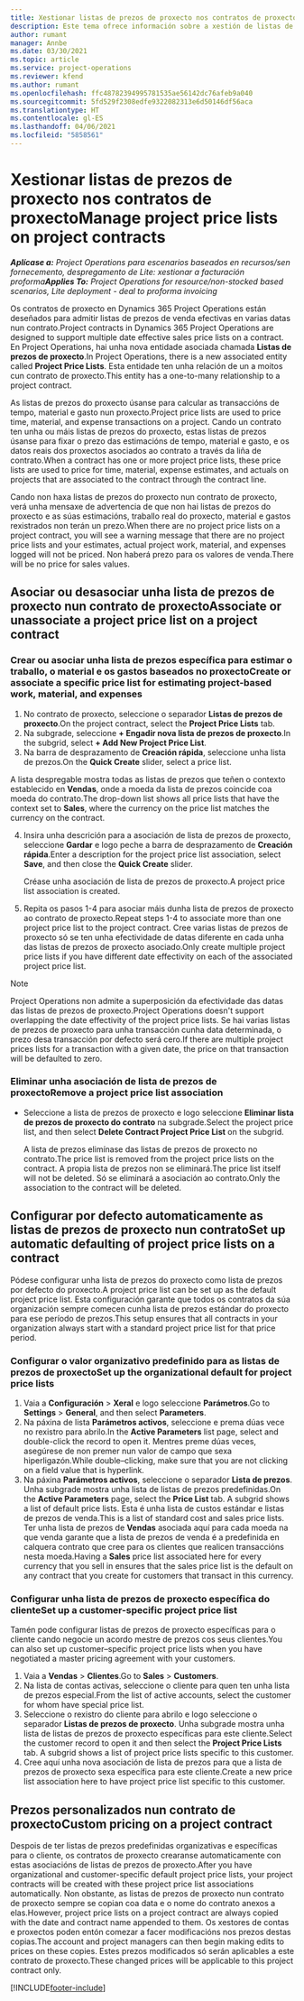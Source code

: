 ```yaml
---
title: Xestionar listas de prezos de proxecto nos contratos de proxecto
description: Este tema ofrece información sobre a xestión de listas de prezos de proxecto en contratos de proxecto.
author: rumant
manager: Annbe
ms.date: 03/30/2021
ms.topic: article
ms.service: project-operations
ms.reviewer: kfend
ms.author: rumant
ms.openlocfilehash: ffc48782394995781535ae56142dc76afeb9a040
ms.sourcegitcommit: 5fd529f2308edfe9322082313e6d50146df56aca
ms.translationtype: HT
ms.contentlocale: gl-ES
ms.lasthandoff: 04/06/2021
ms.locfileid: "5858561"
---
```

# <a name="manage-project-price-lists-on-project-contracts"></a><span data-ttu-id="197ba-103">Xestionar listas de prezos de proxecto nos contratos de proxecto</span><span class="sxs-lookup"><span data-stu-id="197ba-103">Manage project price lists on project contracts</span></span>

<span data-ttu-id="197ba-104">_**Aplícase a:** Project Operations para escenarios baseados en recursos/sen fornecemento, despregamento de Lite: xestionar a facturación proforma_</span><span class="sxs-lookup"><span data-stu-id="197ba-104">_**Applies To:** Project Operations for resource/non-stocked based scenarios, Lite deployment - deal to proforma invoicing_</span></span>

<span data-ttu-id="197ba-105">Os contratos de proxecto en Dynamics 365 Project Operations están deseñados para admitir listas de prezos de venda efectivas en varias datas nun contrato.</span><span class="sxs-lookup"><span data-stu-id="197ba-105">Project contracts in Dynamics 365 Project Operations are designed to support multiple date effective sales price lists on a contract.</span></span> <span data-ttu-id="197ba-106">En Project Operations, hai unha nova entidade asociada chamada **Listas de prezos de proxecto**.</span><span class="sxs-lookup"><span data-stu-id="197ba-106">In Project Operations, there is a new associated entity called **Project Price Lists**.</span></span> <span data-ttu-id="197ba-107">Esta entidade ten unha relación de un a moitos cun contrato de proxecto.</span><span class="sxs-lookup"><span data-stu-id="197ba-107">This entity has a one-to-many relationship to a project contract.</span></span>

<span data-ttu-id="197ba-108">As listas de prezos do proxecto úsanse para calcular as transaccións de tempo, material e gasto nun proxecto.</span><span class="sxs-lookup"><span data-stu-id="197ba-108">Project price lists are used to price time, material, and expense transactions on a project.</span></span> <span data-ttu-id="197ba-109">Cando un contrato ten unha ou máis listas de prezos do proxecto, estas listas de prezos úsanse para fixar o prezo das estimacións de tempo, material e gasto, e os datos reais dos proxectos asociados ao contrato a través da liña de contrato.</span><span class="sxs-lookup"><span data-stu-id="197ba-109">When a contract has one or more project price lists, these price lists are used to price for time, material, expense estimates, and actuals on projects that are associated to the contract through the contract line.</span></span>

<span data-ttu-id="197ba-110">Cando non haxa listas de prezos do proxecto nun contrato de proxecto, verá unha mensaxe de advertencia de que non hai listas de prezos do proxecto e as súas estimacións, traballo real do proxecto, material e gastos rexistrados non terán un prezo.</span><span class="sxs-lookup"><span data-stu-id="197ba-110">When there are no project price lists on a project contract, you will see a warning message that there are no project price lists and your estimates, actual project work, material, and expenses logged will not be priced.</span></span> <span data-ttu-id="197ba-111">Non haberá prezo para os valores de venda.</span><span class="sxs-lookup"><span data-stu-id="197ba-111">There will be no price for sales values.</span></span>

## <a name="associate-or-unassociate-a-project-price-list-on-a-project-contract"></a><span data-ttu-id="197ba-112">Asociar ou desasociar unha lista de prezos de proxecto nun contrato de proxecto</span><span class="sxs-lookup"><span data-stu-id="197ba-112">Associate or unassociate a project price list on a project contract</span></span>

### <a name="create-or-associate-a-specific-price-list-for-estimating-project-based-work-material-and-expenses"></a><span data-ttu-id="197ba-113">Crear ou asociar unha lista de prezos específica para estimar o traballo, o material e os gastos baseados no proxecto</span><span class="sxs-lookup"><span data-stu-id="197ba-113">Create or associate a specific price list for estimating project-based work, material, and expenses</span></span>

1. <span data-ttu-id="197ba-114">No contrato de proxecto, seleccione o separador **Listas de prezos de proxecto**.</span><span class="sxs-lookup"><span data-stu-id="197ba-114">On the project contract, select the **Project Price Lists** tab.</span></span>
2. <span data-ttu-id="197ba-115">Na subgrade, seleccione **+ Engadir nova lista de prezos de proxecto**.</span><span class="sxs-lookup"><span data-stu-id="197ba-115">In the subgrid, select **+ Add New Project Price List**.</span></span>
3. <span data-ttu-id="197ba-116">Na barra de desprazamento de **Creación rápida**, seleccione unha lista de prezos.</span><span class="sxs-lookup"><span data-stu-id="197ba-116">On the **Quick Create** slider, select a price list.</span></span> 

  <span data-ttu-id="197ba-117">A lista despregable mostra todas as listas de prezos que teñen o contexto establecido en **Vendas**, onde a moeda da lista de prezos coincide coa moeda do contrato.</span><span class="sxs-lookup"><span data-stu-id="197ba-117">The drop-down list shows all price lists that have the context set to **Sales**, where the currency on the price list matches the currency on the contract.</span></span>
  
4. <span data-ttu-id="197ba-118">Insira unha descrición para a asociación de lista de prezos de proxecto, seleccione **Gardar** e logo peche a barra de desprazamento de **Creación rápida**.</span><span class="sxs-lookup"><span data-stu-id="197ba-118">Enter a description for the project price list association, select **Save**, and then close the **Quick Create** slider.</span></span>

   <span data-ttu-id="197ba-119">Créase unha asociación de lista de prezos de proxecto.</span><span class="sxs-lookup"><span data-stu-id="197ba-119">A project price list association is created.</span></span>
   
5. <span data-ttu-id="197ba-120">Repita os pasos 1-4 para asociar máis dunha lista de prezos de proxecto ao contrato de proxecto.</span><span class="sxs-lookup"><span data-stu-id="197ba-120">Repeat steps 1-4 to associate more than one project price list to the project contract.</span></span> <span data-ttu-id="197ba-121">Cree varias listas de prezos de proxecto só se ten unha efectividade de datas diferente en cada unha das listas de prezos de proxecto asociado.</span><span class="sxs-lookup"><span data-stu-id="197ba-121">Only create multiple project price lists if you have different date effectivity on each of the associated project price list.</span></span>

> [!NOTE]
> <span data-ttu-id="197ba-122">Project Operations non admite a superposición da efectividade das datas das listas de prezos de proxecto.</span><span class="sxs-lookup"><span data-stu-id="197ba-122">Project Operations doesn't support overlapping the date effectivity of the project price lists.</span></span> <span data-ttu-id="197ba-123">Se hai varias listas de prezos de proxecto para unha transacción cunha data determinada, o prezo desa transacción por defecto será cero.</span><span class="sxs-lookup"><span data-stu-id="197ba-123">If there are multiple project prices lists for a transaction with a given date, the price on that transaction will be defaulted to zero.</span></span>

### <a name="remove-a-project-price-list-association"></a><span data-ttu-id="197ba-124">Eliminar unha asociación de lista de prezos de proxecto</span><span class="sxs-lookup"><span data-stu-id="197ba-124">Remove a project price list association</span></span>

- <span data-ttu-id="197ba-125">Seleccione a lista de prezos de proxecto e logo seleccione **Eliminar lista de prezos de proxecto do contrato** na subgrade.</span><span class="sxs-lookup"><span data-stu-id="197ba-125">Select the project price list, and then select **Delete Contract Project Price List** on the subgrid.</span></span> 

  <span data-ttu-id="197ba-126">A lista de prezos elimínase das listas de prezos de proxecto no contrato.</span><span class="sxs-lookup"><span data-stu-id="197ba-126">The price list is removed from the project price lists on the contract.</span></span> <span data-ttu-id="197ba-127">A propia lista de prezos non se eliminará.</span><span class="sxs-lookup"><span data-stu-id="197ba-127">The price list itself will not be deleted.</span></span> <span data-ttu-id="197ba-128">Só se eliminará a asociación ao contrato.</span><span class="sxs-lookup"><span data-stu-id="197ba-128">Only the association to the contract will be deleted.</span></span>

## <a name="set-up-automatic-defaulting-of-project-price-lists-on-a-contract"></a><span data-ttu-id="197ba-129">Configurar por defecto automaticamente as listas de prezos de proxecto nun contrato</span><span class="sxs-lookup"><span data-stu-id="197ba-129">Set up automatic defaulting of project price lists on a contract</span></span>

<span data-ttu-id="197ba-130">Pódese configurar unha lista de prezos do proxecto como lista de prezos por defecto do proxecto.</span><span class="sxs-lookup"><span data-stu-id="197ba-130">A project price list can be set up as the default project price list.</span></span> <span data-ttu-id="197ba-131">Esta configuración garante que todos os contratos da súa organización sempre comecen cunha lista de prezos estándar do proxecto para ese período de prezos.</span><span class="sxs-lookup"><span data-stu-id="197ba-131">This setup ensures that all contracts in your organization always start with a standard project price list for that price period.</span></span>

### <a name="set-up-the-organizational-default-for-project-price-lists"></a><span data-ttu-id="197ba-132">Configurar o valor organizativo predefinido para as listas de prezos de proxecto</span><span class="sxs-lookup"><span data-stu-id="197ba-132">Set up the organizational default for project price lists</span></span>

1. <span data-ttu-id="197ba-133">Vaia a **Configuración** > **Xeral** e logo seleccione **Parámetros**.</span><span class="sxs-lookup"><span data-stu-id="197ba-133">Go to **Settings** > **General**, and then select **Parameters**.</span></span>
2. <span data-ttu-id="197ba-134">Na páxina de lista **Parámetros activos**, seleccione e prema dúas vece no rexistro para abrilo.</span><span class="sxs-lookup"><span data-stu-id="197ba-134">In the **Active Parameters** list page, select and double-click the record to open it.</span></span> <span data-ttu-id="197ba-135">Mentres preme dúas veces, asegúrese de non premer nun valor de campo que sexa hiperligazón.</span><span class="sxs-lookup"><span data-stu-id="197ba-135">While double–clicking, make sure that you are not clicking on a field value that is hyperlink.</span></span> 
3. <span data-ttu-id="197ba-136">Na páxina **Parámetros activos**, seleccione o separador **Lista de prezos**. Unha subgrade mostra unha lista de listas de prezos predefinidas.</span><span class="sxs-lookup"><span data-stu-id="197ba-136">On the **Active Parameters** page, select the **Price List** tab. A subgrid shows a list of default price lists.</span></span> <span data-ttu-id="197ba-137">Esta é unha lista de custos estándar e listas de prezos de venda.</span><span class="sxs-lookup"><span data-stu-id="197ba-137">This is a list of standard cost and sales price lists.</span></span> <span data-ttu-id="197ba-138">Ter unha lista de prezos de **Vendas** asociada aquí para cada moeda na que venda garante que a lista de prezos de venda é a predefinida en calquera contrato que cree para os clientes que realicen transaccións nesta moeda.</span><span class="sxs-lookup"><span data-stu-id="197ba-138">Having a **Sales** price list associated here for every currency that you sell in ensures that the sales price list is the default on any contract that you create for customers that transact in this currency.</span></span>

### <a name="set-up-a-customer-specific-project-price-list"></a><span data-ttu-id="197ba-139">Configurar unha lista de prezos de proxecto específica do cliente</span><span class="sxs-lookup"><span data-stu-id="197ba-139">Set up a customer-specific project price list</span></span>

<span data-ttu-id="197ba-140">Tamén pode configurar listas de prezos de proxecto específicas para o cliente cando negocie un acordo mestre de prezos cos seus clientes.</span><span class="sxs-lookup"><span data-stu-id="197ba-140">You can also set up customer–specific project price lists when you have negotiated a master pricing agreement with your customers.</span></span>

1. <span data-ttu-id="197ba-141">Vaia a **Vendas** > **Clientes**.</span><span class="sxs-lookup"><span data-stu-id="197ba-141">Go to **Sales** > **Customers**.</span></span>
2. <span data-ttu-id="197ba-142">Na lista de contas activas, seleccione o cliente para quen ten unha lista de prezos especial.</span><span class="sxs-lookup"><span data-stu-id="197ba-142">From the list of active accounts, select the customer for whom have special price list.</span></span>
3. <span data-ttu-id="197ba-143">Seleccione o rexistro do cliente para abrilo e logo seleccione o separador **Listas de prezos de proxecto**. Unha subgrade mostra unha lista de listas de prezos de proxecto específicas para este cliente.</span><span class="sxs-lookup"><span data-stu-id="197ba-143">Select the customer record to open it and then select the **Project Price Lists** tab. A subgrid shows a list of project price lists specific to this customer.</span></span> 
4. <span data-ttu-id="197ba-144">Cree aquí unha nova asociación de lista de prezos para que a lista de prezos de proxecto sexa específica para este cliente.</span><span class="sxs-lookup"><span data-stu-id="197ba-144">Create a new price list association here to have project price list specific to this customer.</span></span>

## <a name="custom-pricing-on-a-project-contract"></a><span data-ttu-id="197ba-145">Prezos personalizados nun contrato de proxecto</span><span class="sxs-lookup"><span data-stu-id="197ba-145">Custom pricing on a project contract</span></span>

<span data-ttu-id="197ba-146">Despois de ter listas de prezos predefinidas organizativas e específicas para o cliente, os contratos de proxecto crearanse automaticamente con estas asociacións de listas de prezos de proxecto.</span><span class="sxs-lookup"><span data-stu-id="197ba-146">After you have organizational and customer-specific default project price lists, your project contracts will be created with these project price list associations automatically.</span></span> <span data-ttu-id="197ba-147">Non obstante, as listas de prezos de proxecto nun contrato de proxecto sempre se copian coa data e o nome do contrato anexos a elas.</span><span class="sxs-lookup"><span data-stu-id="197ba-147">However, project price lists on a project contract are always copied with the date and contract name appended to them.</span></span> <span data-ttu-id="197ba-148">Os xestores de contas e proxectos poden entón comezar a facer modificacións nos prezos destas copias.</span><span class="sxs-lookup"><span data-stu-id="197ba-148">The account and project managers can then begin making edits to prices on these copies.</span></span> <span data-ttu-id="197ba-149">Estes prezos modificados só serán aplicables a este contrato de proxecto.</span><span class="sxs-lookup"><span data-stu-id="197ba-149">These changed prices will be applicable to this project contract only.</span></span>


[!INCLUDE[footer-include](../includes/footer-banner.md)]
